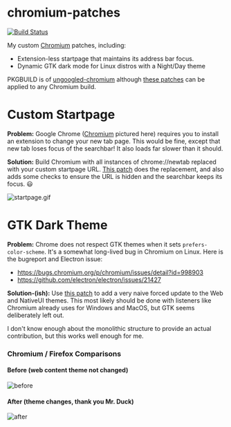 # chromium-patches

[![Build Status](https://drone.quinncasey.com/api/badges/qcasey/chromium-patches/status.svg)](https://drone.quinncasey.com/qcasey/chromium-patches)

My custom [Chromium](https://source.chromium.org/chromium/chromium/src) patches, including:

* Extension-less startpage that maintains its address bar focus.
* Dynamic GTK dark mode for Linux distros with a Night/Day theme

PKGBUILD is of [ungoogled-chromium](https://aur.archlinux.org/packages/ungoogled-chromium/) although [these patches](https://github.com/qcasey/chromium-patches/tree/main/patches) can be applied to any Chromium build.

# Custom Startpage

**Problem:** Google Chrome ([Chromium](https://source.chromium.org/chromium/chromium/src) pictured here) requires you to install an extension to change your new tab page. This would be fine, except that new tab loses focus of the searchbar! It also loads far slower than it should.

**Solution:** Build Chromium with all instances of chrome://newtab replaced with your custom startpage URL. [This patch](https://github.com/qcasey/chromium-patches/blob/main/patches/custom-startpage.patch) does the replacement, and also adds some checks to ensure the URL is hidden and the searchbar keeps its focus. :smiley:

![startpage.gif](https://github.com/qcasey/chromium-patches/blob/main/startpage.gif?raw=true)

# GTK Dark Theme

**Problem:** Chrome does not respect GTK themes when it sets `prefers-color-scheme`. It's a somewhat long-lived bug in Chromium on Linux. Here is the bugreport and Electron issue:

* https://bugs.chromium.org/p/chromium/issues/detail?id=998903
* https://github.com/electron/electron/issues/21427

**Solution-(ish):** Use [this patch](https://github.com/qcasey/chromium-patches/blob/main/patches/gtk-dark-mode-switch-fix.patch) to add a very naive forced update to the Web and NativeUI themes. This most likely should be done with listeners like Chromium already uses for Windows and MacOS, but GTK seems deliberately left out.

I don't know enough about the monolithic structure to provide an actual contribution, but this works well enough for me.

### Chromium / Firefox Comparisons

#### Before (web content theme not changed)
![before](https://github.com/qcasey/chromium-patches/raw/main/before.gif)

#### After (theme changes, thank you Mr. Duck)
![after](https://github.com/qcasey/chromium-patches/raw/main/after.gif)

